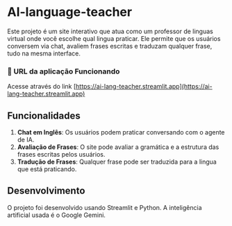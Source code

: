 # AI-language-teacher

Este projeto é um site interativo que atua como um professor de linguas virtual onde você escolhe qual lingua praticar. Ele permite que os usuários conversem via chat, avaliem frases escritas e traduzam qualquer frase, tudo na mesma interface.

### 🚀 URL da aplicação Funcionando

Acesse através do link [https://ai-lang-teacher.streamlit.app](https://ai-lang-teacher.streamlit.app)

## Funcionalidades

1. **Chat em Inglês**: Os usuários podem praticar conversando com o agente de IA.
2. **Avaliação de Frases**: O site pode avaliar a gramática e a estrutura das frases escritas pelos usuários.
3. **Tradução de Frases**: Qualquer frase pode ser traduzida para a lingua que está praticando.

## Desenvolvimento

O projeto foi desenvolvido usando Streamlit e Python. A inteligência artificial usada é o Google Gemini.
